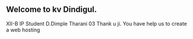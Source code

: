 ## Welcome to kv Dindigul.

XII-B
IP Student 
D.Dimple Tharani
03
Thank u ji. You have help us to create a web hosting 
